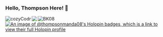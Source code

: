 ### Hello, Thompson Here! 👋

<div>
<img align="left" src="https://github-readme-streak-stats.herokuapp.com/?user=thompsonmanda08&&theme=github_dark&hide_border=true&background=0D1117&stroke=58A6FF&ring=58A6FF&fire=DD5E31&currStreakNum=C3D1D9&currStreakLabel=1F6FEB&sideNums=C3D1D9&dates=E4E2E2&sideLabels=1F6FEB" alt="cozyCodr" />

<img align="left" src="https://github-readme-stats.vercel.app/api?username=thompsonmanda08&&show_icons=true&title_color=ffffff&icon_color=bb2acf&text_color=daf7dc&bg_color=0d1117" />
  
<img align="left" src="https://github-readme-stats.vercel.app/api/top-langs/?username=thompsonmanda08&&theme=github_dark&hide_border=true&stroke=58A6FF&langs_count=8&layout=compact" alt="BK08" />

</div>

[![An image of @thompsonmanda08's Holopin badges, which is a link to view their full Holopin profile](https://holopin.me/thompsonmanda08)](https://holopin.io/@thompsonmanda08)

<!--
**thompsonmanda08/thompsonmanda08** is a ✨ _special_ ✨ repository because its `README.md` (this file) appears on your GitHub profile.

Here are some ideas to get you started:

- 🔭 I’m currently working on ...
- 🌱 I’m currently learning ...
- 👯 I’m looking to collaborate on ...
- 🤔 I’m looking for help with ...
- 💬 Ask me about ...
- 📫 How to reach me: ...
- 😄 Pronouns: ...
- ⚡ Fun fact: ...


-->
